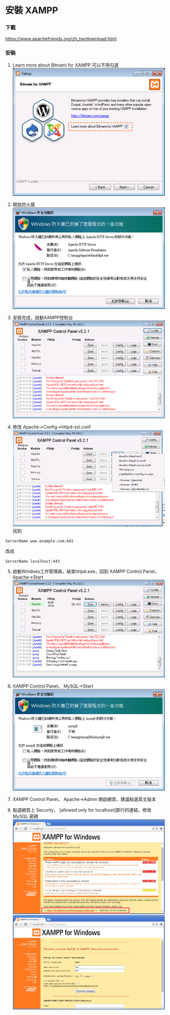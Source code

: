 # 安裝 XAMPP

### 下載

https://www.apachefriends.org/zh_tw/download.html


### 安裝

1. Learn more about Bitnami for XAMPP 可以不用勾選
![](images/xamp-setup1.png)

2. 開放防火牆
![](images/xamp-setup2.png)

3. 安裝完成，啟動XAMPP控制台
![](images/xamp-setup3.png)

4. 修改 Apache->Config->httpd-ssl.conf
![](images/xamp-setup4.png)
找到 
```
ServerName www.example.com:443
```
改成
```
ServerName localhost:443
```

5. 啟動Windoes工作管理員，結束httpd.exe，回到 XAMPP Control Panel， Apache->Start
![](images/xamp-setup5.png)

6. XAMPP Control Panel， MySQL->Start 
![](images/xamp-setup6.png)

7. XAMPP Control Panel， Apache->Admin 開啟網頁，建議點選英文版本

8. 點選網頁上 Security， [allowed only for localhost]那行的連結，修改 MySQL 密碼
![](images/xamp-setup7.png)
![](images/xamp-setup8.png)